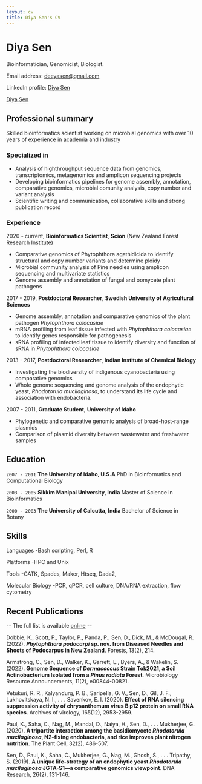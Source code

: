 ```yaml
---
layout: cv
title: Diya Sen's CV
---
```

# Diya Sen
Bioinformatician, Genomicist, Biologist.

Email address:
<a href="deeyasen@gmail.com">deeyasen@gmail.com</a>

LinkedIn profile: 
<a href="https://nz.linkedin.com/in/diya-sen-8a8858180?trk=profile-badge">Diya Sen</a>

<div class="badge-base LI-profile-badge" data-locale="en_US" data-size="medium" data-theme="light" data-type="VERTICAL" data-vanity="diya-sen-8a8858180" data-version="v1"><a class="badge-base__link LI-simple-link" href="https://nz.linkedin.com/in/diya-sen-8a8858180?trk=profile-badge">Diya Sen</a></div>
           
## Professional summary
Skilled bioinformatics scientist working on microbial genomics with over 10 years of experience in academia and industry

### Specialized in
- Analysis of highthroughput sequence data from genomics, transcriptomics, metagenomics and amplicon sequencing projects
- Developing bioinformatics pipelines for genome assembly, annotation, comparative genomics, microbial comunity analysis, copy number and variant analysis 
- Scientific writing and communication, collaborative skills and strong publication record
  
### Experience
2020 - current, **Bioinformatics Scientist**, **Scion** (New Zealand Forest Research Institute)
  - Comparative genomics of Phytophthora agathidicida to identify structural and copy number variants and determine ploidy
  - Microbial community analysis of Pine needles using amplicon sequencing and multivariate statistics 
  - Genome assembly and annotation of fungal and oomycete plant pathogens
  
2017 - 2019, **Postdoctoral Researcher**, **Swedish University of Agricultural Sciences**
  - Genome assembly, annotation and comparative genomics of the plant pathogen *Phytophthora colocasiae* 
  - mRNA profiling from leaf tissue infected with *Phytophthora colocasiae* to identify genes responsible for pathogenesis 
  - sRNA profiling of infected leaf tissue to identify diversity and function of sRNA in *Phytophthora colocasiae* 

2013 - 2017, **Postdoctoral Researcher**, **Indian Institute of Chemical Biology**
  - Investigating the biodiversity of indigenous cyanobacteria using comparative genomics  
  - Whole genome sequencing and genome analysis of the endophytic yeast, *Rhodotorula mucilaginosa*, to understand its life cycle and
    association with endobacteria.
  
2007 - 2011, **Graduate Student**, **University of Idaho**
  - Phylogenetic and comparative genomic analysis of broad-host-range plasmids 
  - Comparison of plasmid diversity between wastewater and freshwater samples
  
## Education

`2007 - 2011`
__The University of Idaho, U.S.A__
  PhD in Bioinformatics and Computational Biology
  
`2003 - 2005`
__Sikkim Manipal University, India__
  Master of Science in Bioinformatics

`2000 - 2003`
__The University of Calcutta, India__
  Bachelor of Science in Botany



## Skills

Languages
-Bash scripting, Perl, R

Platforms
-HPC and Unix
  
Tools
-GATK, Spades, Maker, Htseq, Dada2, 
  
Molecular Biology
-PCR, qPCR, cell culture, DNA/RNA extraction, flow cytometry

## Recent Publications

-- The full list is available [online](http://scholar.google.co.uk/citations?hl=en&user=883GEboAAAAJ) --
  
Dobbie, K., Scott, P., Taylor, P., Panda, P., Sen, D., Dick, M., & McDougal, R. (2022). ***Phytophthora podocarpi* sp. nov. from Diseased Needles and Shoots of Podocarpus in New Zealand**. Forests, 13(2), 214. 
  
Armstrong, C., Sen, D., Walker, K., Garrett, L., Byers, A., & Wakelin, S. (2022). **Genome Sequence of *Dermacoccus* Strain Tok2021, a Soil Actinobacterium Isolated from a *Pinus radiata* Forest**. Microbiology Resource Announcements, 11(2), e00844-00821. 
  
Vetukuri, R. R., Kalyandurg, P. B., Saripella, G. V., Sen, D., Gil, J. F., Lukhovitskaya, N. I., . . . Savenkov, E. I. (2020). **Effect of RNA silencing suppression activity of chrysanthemum virus B p12 protein on small RNA species**. Archives of virology, 165(12), 2953-2959. 
  
Paul, K., Saha, C., Nag, M., Mandal, D., Naiya, H., Sen, D., . . . Mukherjee, G. (2020). **A tripartite interaction among the basidiomycete *Rhodotorula mucilaginosa*, N2-fixing endobacteria, and rice improves plant nitrogen nutrition**. The Plant Cell, 32(2), 486-507. 
  
Sen, D., Paul, K., Saha, C., Mukherjee, G., Nag, M., Ghosh, S., . . . Tripathy, S. (2019). **A unique life-strategy of an endophytic yeast *Rhodotorula mucilaginosa* JGTA-S1—a comparative genomics viewpoint**. DNA Research, 26(2), 131-146. 


